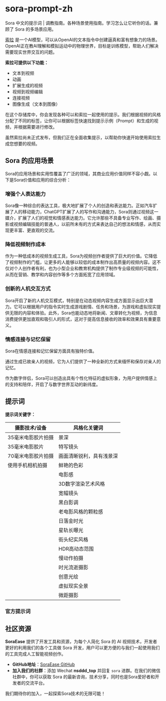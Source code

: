 # sora-prompt-zh

Sora 中文的提示词 | 调教指南。各种场景使用指南。学习怎么让它听你的话。兼顾了 Sora 的多场景应用。

[索拉](https://openai.com/sora) 是一个AI模型，可以从OpenAI的文本指令中创建逼真和富有想象力的场景。OpenAI正在教AI理解和模拟运动中的物理世界，目标是训练模型，帮助人们解决需要现实世界交互的问题。

**索拉可提供以下功能：**

+ 文本到视频
+ 动画
+ 扩展生成的视频
+ 视频到视频编辑
+ 连接视频
+ 图像生成（文本到图像）

在这个存储库中，你会发现各种可以和索拉一起使用的提示。我们根据视频的风格分配了不同的标签，让你可以根据标签快速找到提示示例（Prompt）和生成的视频，并根据需要进行修改。

虽然索拉尚未正式发布，但我们正在全面收集提示，以帮助你快速开始使用索拉生成您想要的视频。

## Sora 的应用场景

Sora的应用场景和实用性覆盖了广泛的领域，其商业应用价值同样不容小觑。以下是Sora价值和应用的综合分析：

### **增强个人表达能力**

Sora像一种综合的表达工具，极大地扩展了个人的创造和表达能力。正如汽车扩展了人的移动能力，ChatGPT扩展了人的写作和沟通能力，Sora则通过视频这一媒介，扩展了人们的视觉和情感表达能力。它允许那些不具备专业写作、绘画、摄影或视频编辑技能的普通人，以前所未有的方式来表达自己的想法和情感，从而实现更丰富、更直观的交流。

### **降低视频制作成本**

作为一种低成本的视频生成工具，Sora为视频创作者提供了巨大的价值。它降低了视频制作的门槛，让更多的人能够以较低的成本制作出高质量的视频内容。这不仅对个人创作者有利，也为小型企业和教育机构提供了制作专业级视频的可能性，从而在营销、教学和内容创作等多个方面拓宽了应用领域。

### **创新的人机交互方式**

Sora开启了新的人机交互模式，特别是在动态视频内容生成方面显示出巨大潜力。它可以根据用户的指令实时生成游戏剧情、任务和场景，为游戏和虚拟现实提供无限的内容和体验。此外，Sora也能动态地将新闻、文章转化为视频，为信息消费提供更加直观和吸引人的形式，这对于提高信息接收的效率和效果具有重要意义。

### **情感连接与记忆保留**

Sora在情感连接和记忆保留方面具有独特价值。

通过生成已故亲人的视频，它为人们提供了一种全新的方式来缅怀和保存对亲人的记忆。

作为数字伴侣，Sora可以创造出具有个性化特征的虚拟形象，为用户提供情感上的支持和陪伴，开启了与数字世界互动的新纬度。

## 提示词

**提示词关键字：**

| 摄影技术/设备              | 风格化关键词                |
|-------------------------|-------------------------|
| 35毫米电影胶片拍摄          | 景深                      |
| 35毫米电影胶片            | 特写镜头                   |
| 70毫米电影胶片拍摄          | 画面清晰锐利，具有浅景深          |
| 使用手机相机拍摄            | 鲜艳的色彩                 |
|                         | 电影感                    |
|                         | 3D数字渲染艺术风格            |
|                         | 宽幅镜头                   |
|                         | 黑白影调                   |
|                         | 老电影风格的颗粒感            |
|                         | 日落金时光                 |
|                         | 星轨长曝光                 |
|                         | 街头纪实风格                |
|                         | HDR高动态范围              |
|                         | 慢动作拍摄                 |
|                         | 时光流逝摄影                |
|                         | 创意光绘                   |
|                         | 虚拟现实全景                |
|                         | 微距摄影                   |


### 官方提示词

## 社区资源

**SoraEase** 提供了开发工具和资源，为每个人简化 Sora 的 AI 视频技术，开发者更好的利用我们的各个工具做 Sora 开发，用户可以更方便的与我们一起使用我们的工具完成人工智能视频创作。

- **GitHub地址**：[SoraEase GitHub](https://github.com/SoraEase)
- **加入我们的社群**：添加 Wechat **nsddd_top** 并回复 `sora` 进群。在我们的微信社群中，你可以获取 Sora 的最新咨询，技术分享，同时也是Sora爱好者和开发者的交流平台。

我们期待你的加入，一起探索Sora技术的无限可能！
